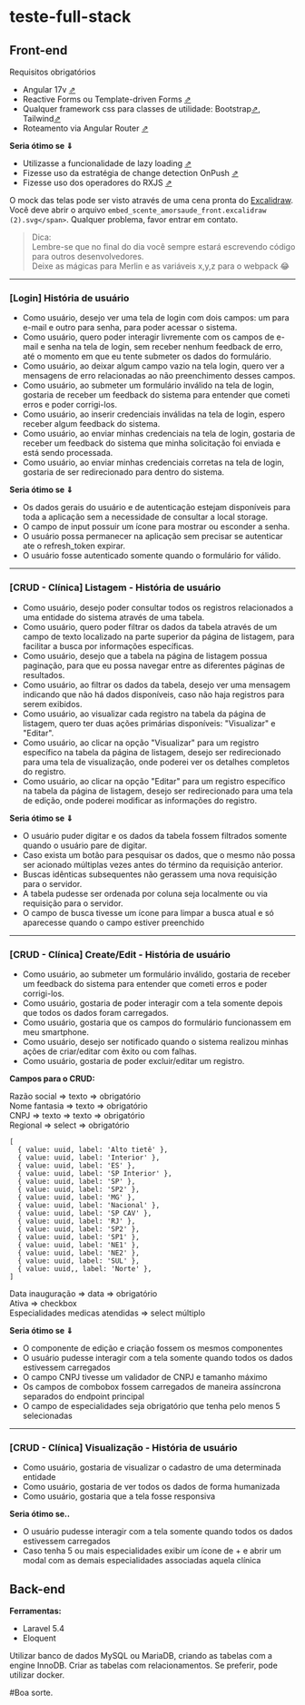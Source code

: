 # teste-full-stack

## Front-end

Requisitos obrigatórios

*	Angular 17v [⇗](https://angular.io/docs)
*	Reactive Forms  ou Template-driven Forms [⇗](https://v17.angular.io/guide/forms-overview)
*	Qualquer framework css para classes de utilidade: Bootstrap[⇗](https://getbootstrap.com/docs/5.2/utilities/api/), Tailwind[⇗](https://tailwindcss.com/)
*	Roteamento via Angular Router [⇗](https://angular.io/guide/routing-overview)
 
**Seria ótimo se ⇓**

*	Utilizasse a funcionalidade de lazy loading [⇗](https://angular.io/guide/lazy-loading-ngmodules)
*	Fizesse uso da estratégia de change detection OnPush [⇗](https://angular.io/guide/change-detection-skipping-subtrees#skipping-component-subtrees)
*	Fizesse uso dos operadores do RXJS [⇗](https://rxjs.dev/api)

O mock das telas pode ser visto através de uma cena pronta do [Excalidraw](https://drive.google.com/file/d/1oz3gPyf-lODarqtMcWDPv5yXx5wfekA1/view?usp=sharing). Você deve abrir o arquivo `embed_scente_amorsaude_front.excalidraw (2).svg</span>`. Qualquer problema, favor entrar em contato.

> Dica:  
Lembre-se que no final do dia você sempre estará escrevendo código para outros desenvolvedores.  
Deixe as mágicas para Merlin e as variáveis x,y,z para o webpack 😂
________________________________________

### [Login] História de usuário

* Como usuário, desejo ver uma tela de login com dois campos: um para e-mail e outro para senha, para poder acessar o sistema.
* Como usuário, quero poder interagir livremente com os campos de e-mail e senha na tela de login, sem receber nenhum feedback de erro, até o momento em que eu tente submeter os dados do formulário.
* Como usuário, ao deixar algum campo vazio na tela login, quero ver a mensagens de erro relacionadas ao não preenchimento desses campos.
* Como usuário, ao submeter um formulário inválido na tela de login, gostaria de receber um feedback do sistema para entender que cometi erros e poder corrigi-los.
* Como usuário, ao inserir credenciais inválidas na tela de login, espero receber algum feedback do sistema.
* Como usuário, ao enviar minhas credenciais na tela de login, gostaria de receber um feedback do sistema que minha solicitação foi enviada e está sendo processada.
* Como usuário, ao enviar minhas credenciais corretas na tela de login, gostaria de ser redirecionado para dentro do sistema.

**Seria ótimo se ⇓**

* Os dados gerais do usuário e de autenticação estejam disponíveis para toda a aplicação sem a necessidade de consultar a local storage.
* O campo de input possuir um ícone para mostrar ou esconder a senha.
* O usuário possa permanecer na aplicação sem precisar se autenticar ate o refresh_token expirar.
* O usuário fosse autenticado somente quando o formulário for válido.

________________________________________
### [CRUD - Clínica] Listagem - História de usuário
* Como usuário, desejo poder consultar todos os registros relacionados a uma entidade do sistema através de uma tabela.
* Como usuário, quero poder filtrar os dados da tabela através de um campo de texto localizado na parte superior da página de listagem, para facilitar a busca por informações específicas.
* Como usuário, desejo que a tabela na página de listagem possua paginação, para que eu possa navegar entre as diferentes páginas de resultados.
* Como usuário, ao filtrar os dados da tabela, desejo ver uma mensagem indicando que não há dados disponíveis, caso não haja registros para serem exibidos.
* Como usuário, ao visualizar cada registro na tabela da página de listagem, quero ter duas ações primárias disponíveis: "Visualizar" e "Editar".
* Como usuário, ao clicar na opção "Visualizar" para um registro específico na tabela da página de listagem, desejo ser redirecionado para uma tela de visualização, onde poderei ver os detalhes completos do registro.
* Como usuário, ao clicar na opção "Editar" para um registro específico na tabela da página de listagem, desejo ser redirecionado para uma tela de edição, onde poderei modificar as informações do registro.

**Seria ótimo se ⇓**
* O usuário puder digitar e os dados da tabela fossem filtrados somente quando o usuário pare de digitar.
* Caso exista um botão para pesquisar os dados, que o mesmo não possa ser acionado múltiplas vezes antes do término da requisição anterior.
* Buscas idênticas subsequentes não gerassem uma nova requisição para o servidor.
* A tabela pudesse ser ordenada por coluna seja localmente ou via requisição para o servidor.
* O campo de busca tivesse um ícone para limpar a busca atual e só aparecesse quando o campo estiver preenchido

________________________________________
### [CRUD - Clínica] Create/Edit - História de usuário
* Como usuário, ao submeter um formulário inválido, gostaria de receber um feedback do sistema para entender que cometi erros e poder corrigi-los.
* Como usuário, gostaria de poder interagir com a tela somente depois que todos os dados foram carregados.
* Como usuário, gostaria que os campos do formulário funcionassem em meu smartphone.
* Como usuário, desejo ser notificado quando o sistema realizou minhas ações de criar/editar com êxito ou com falhas.
* Como usuário, gostaria de poder excluir/editar um registro.

**Campos para o CRUD:**

Razão social ⇒ texto ⇒ obrigatório  
Nome fantasia ⇒ texto ⇒ obrigatório  
CNPJ ⇒ texto ⇒ texto ⇒ obrigatório  
Regional ⇒ select ⇒ obrigatório

```tsx
[
  { value: uuid, label: 'Alto tietê' },
  { value: uuid, label: 'Interior' },
  { value: uuid, label: 'ES' },
  { value: uuid, label: 'SP Interior' },
  { value: uuid, label: 'SP' },
  { value: uuid, label: 'SP2' },
  { value: uuid, label: 'MG' },
  { value: uuid, label: 'Nacional' },
  { value: uuid, label: 'SP CAV' },
  { value: uuid, label: 'RJ' },
  { value: uuid, label: 'SP2' },
  { value: uuid, label: 'SP1' },
  { value: uuid, label: 'NE1' },
  { value: uuid, label: 'NE2' },
  { value: uuid, label: 'SUL' },
  { value: uuid,, label: 'Norte' },
]
```
Data inauguração ⇒ data ⇒ obrigatório  
Ativa ⇒ checkbox  
Especialidades medicas atendidas ⇒ select múltiplo  

**Seria ótimo se ⇓**
* O componente de edição e criação fossem os mesmos componentes
* O usuário pudesse interagir com a tela somente quando todos os dados estivessem carregados
* O campo CNPJ tivesse um validador de CNPJ e tamanho máximo
* Os campos de combobox fossem carregados de maneira assíncrona separados do endpoint principal
* O campo de especialidades seja obrigatório que tenha pelo menos 5 selecionadas
________________________________________
### [CRUD - Clínica] Visualização - História de usuário
* Como usuário, gostaria de visualizar o cadastro de uma determinada entidade
* Como usuário, gostaria de ver todos os dados de forma humanizada
* Como usuário, gostaria que a tela fosse responsiva

**Seria ótimo se..**

* O usuário pudesse interagir com a tela somente quando todos os dados estivessem carregados
* Caso tenha 5 ou mais especialidades exibir um ícone de + e abrir um modal com as demais especialidades associadas aquela clínica

## Back-end

**Ferramentas:**
* Laravel 5.4
* Eloquent

Utilizar banco de dados MySQL ou MariaDB, criando as tabelas com a engine InnoDB. Criar as tabelas com relacionamentos. Se preferir, pode utilizar docker.

#Boa sorte.


